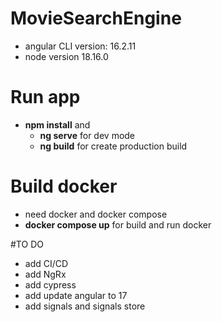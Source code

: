 # MovieSearchEngine

- angular CLI version: 16.2.11
- node version 18.16.0

# Run app
- **npm install** and 
  - **ng serve** for dev mode
  - **ng build** for create production build

# Build docker
- need docker and docker compose
- **docker compose up** for build and run docker

#TO DO
- add CI/CD
- add NgRx
- add cypress
- add update angular to 17
- add signals and signals store
